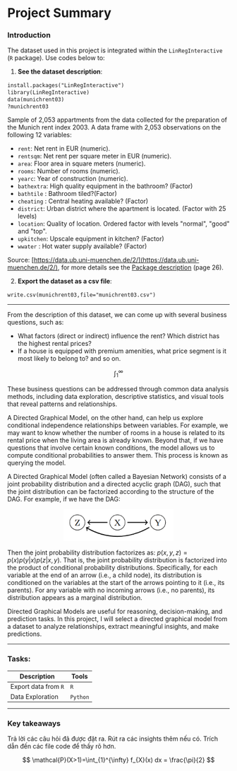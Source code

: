 # Project Summary
### Introduction

The dataset used in this project is integrated within the `LinRegInteractive` (`R` package). Use codes below to:

1. **See the dataset description**:


```{r}
install.packages("LinRegInteractive")
library(LinRegInteractive)
data(munichrent03)
?munichrent03
```
Sample of 2,053 appartments from the data collected for the preparation of the Munich rent index 2003. A data frame with 2,053 observations on the following 12 variables:
- `rent`: Net rent in EUR (numeric).
- `rentsqm`: Net rent per square meter in EUR (numeric).
- `area`: Floor area in square meters (numeric).
- `rooms`: Number of rooms (numeric).
- `yearc`: Year of construction (numeric).
- `bathextra`: High quality equipment in the bathroom? (Factor)
- `bathtile` : Bathroom tiled?(Factor)
- `cheating` : Central heating available? (Factor)
- `district`: Urban district where the apartment is located. (Factor with 25 levels)
- `location`: Quality of location. Ordered factor with levels "normal", "good" and "top".
- `upkitchen`: Upscale equipment in kitchen? (Factor)
- `wwater` : Hot water supply available? (Factor)

Source: [https://data.ub.uni-muenchen.de/2/](https://data.ub.uni-muenchen.de/2/), for more details see the [Package description](https://cran.r-project.org/web/packages/LinRegInteractive/LinRegInteractive.pdf) (page 26).

2. **Export the dataset as a csv file**:

```{r}
write.csv(munichrent03,file="munichrent03.csv")
```

--- 

From the description of this dataset, we can come up with several business questions, such as: 

- What factors (direct or indirect) influence the rent? Which district has the highest rental prices?
- If a house is equipped with premium amenities, what price segment is it most likely to belong to? and so on. 

$$ 
\int_{1}^{\infty}
$$

These business questions can be addressed through common data analysis methods, including data exploration, descriptive statistics, and visual tools that reveal patterns and relationships. 

A Directed Graphical Model, on the other hand, can help us explore conditional independence relationships between variables. For example, we may want to know whether the number of rooms in a house is related to its rental price when the living area is already known. Beyond that, if we have questions that involve certain known conditions, the model allows us to compute conditional probabilities to answer them. This process is known as querying the model.

A Directed Graphical Model (often called a Bayesian Network) consists of a joint probability distribution and a directed acyclic graph (DAG), such that the joint distribution can be factorized according to the structure of the DAG. For example, if we have the DAG:
<p align="center">
  <img src="intro_DAG.png" alt="Directed Graphical Models" width="250"/>
</p>

Then the joint probability distribution factorizes as: $p(x,y,z)=p(x)p(y|x)p(z|x,y)$. That is, the joint probability distribution is factorized into the product of conditional probability distributions. Specifically, for each variable at the end of an arrow (i.e., a child node), its distribution is conditioned on the variables at the start of the arrows pointing to it (i.e., its parents). For any variable with no incoming arrows (i.e., no parents), its distribution appears as a marginal distribution. 

Directed Graphical Models are useful for reasoning, decision-making, and prediction tasks. In this project, I will select a directed graphical model from a dataset to analyze relationships, extract meaningful insights, and make predictions.

---

### Tasks:
| Description | Tools|
|--|--|
|Export data from `R`| `R`|
|Data Exploration | `Python`|

---

### Key takeaways
Trả lời các câu hỏi đã được đặt ra. Rút ra các insights thêm nếu có. Trích dẫn đến các file code để thấy rõ hơn.

$$
\mathcal{P}(X>1)=\int_{1}^{\infty} f_{X}(x) dx = \frac{\pi}{2}
$$
